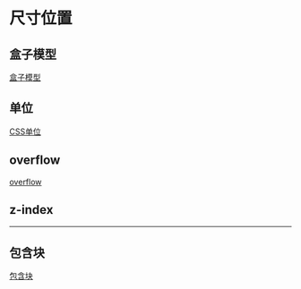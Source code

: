 # 尺寸位置

## 盒子模型

[盒子模型](css-box-model.md)

## 单位

[CSS单位](css-units.md)

## overflow

[overflow](css-overflow.md)

## z-index

***

## 包含块

[包含块](css-containing-block.md)
